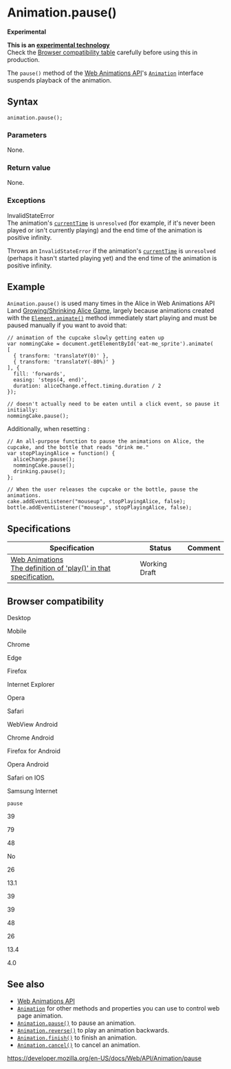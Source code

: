 # Animation.pause()

**Experimental**

**This is an [experimental technology](https://developer.mozilla.org/en-US/docs/MDN/Guidelines/Conventions_definitions#experimental)**  
Check the [Browser compatibility table](#browser_compatibility) carefully before using this in production.

The `pause()` method of the [Web Animations API](../web_animations_api)'s [`Animation`](../animation) interface suspends playback of the animation.

## Syntax

    animation.pause();

### Parameters

None.

### Return value

None.

### Exceptions

InvalidStateError  
The animation's [`currentTime`](currenttime) is `unresolved` (for example, if it's never been played or isn't currently playing) and the end time of the animation is positive infinity.

Throws an `InvalidStateError` if the animation's [`currentTime`](currenttime) is `unresolved` (perhaps it hasn't started playing yet) and the end time of the animation is positive infinity.

## Example

`Animation.pause()` is used many times in the Alice in Web Animations API Land [Growing/Shrinking Alice Game](https://codepen.io/rachelnabors/pen/PNYGZQ?editors=0010), largely because animations created with the [`Element.animate()`](../element/animate) method immediately start playing and must be paused manually if you want to avoid that:

    // animation of the cupcake slowly getting eaten up
    var nommingCake = document.getElementById('eat-me_sprite').animate(
    [
      { transform: 'translateY(0)' },
      { transform: 'translateY(-80%)' }
    ], {
      fill: 'forwards',
      easing: 'steps(4, end)',
      duration: aliceChange.effect.timing.duration / 2
    });

    // doesn't actually need to be eaten until a click event, so pause it initially:
    nommingCake.pause();

Additionally, when resetting :

    // An all-purpose function to pause the animations on Alice, the cupcake, and the bottle that reads "drink me."
    var stopPlayingAlice = function() {
      aliceChange.pause();
      nommingCake.pause();
      drinking.pause();
    };

    // When the user releases the cupcake or the bottle, pause the animations.
    cake.addEventListener("mouseup", stopPlayingAlice, false);
    bottle.addEventListener("mouseup", stopPlayingAlice, false);

## Specifications

<table><thead><tr class="header"><th>Specification</th><th>Status</th><th>Comment</th></tr></thead><tbody><tr class="odd"><td><a href="https://drafts.csswg.org/web-animations-1/#dom-animation-pause">Web Animations<br />
<span class="small">The definition of 'play()' in that specification.</span></a></td><td><span class="spec-wd">Working Draft</span></td><td></td></tr></tbody></table>

## Browser compatibility

Desktop

Mobile

Chrome

Edge

Firefox

Internet Explorer

Opera

Safari

WebView Android

Chrome Android

Firefox for Android

Opera Android

Safari on IOS

Samsung Internet

`pause`

39

79

48

No

26

13.1

39

39

48

26

13.4

4.0

## See also

- [Web Animations API](../web_animations_api)
- [`Animation`](../animation) for other methods and properties you can use to control web page animation.
- [`Animation.pause()`](pause) to pause an animation.
- [`Animation.reverse()`](reverse) to play an animation backwards.
- [`Animation.finish()`](finish) to finish an animation.
- [`Animation.cancel()`](cancel) to cancel an animation.

<a href="https://developer.mozilla.org/en-US/docs/Web/API/Animation/pause" class="_attribution-link">https://developer.mozilla.org/en-US/docs/Web/API/Animation/pause</a>
